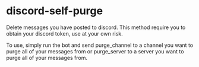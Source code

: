 # discord-self-purge
Delete messages you have posted to discord. This method require you to obtain your discord token, use at your own risk.

To use, simply run the bot and send purge_channel to a channel you want to purge all of your messages from or purge_server to a server you want to purge all of your messages from.

